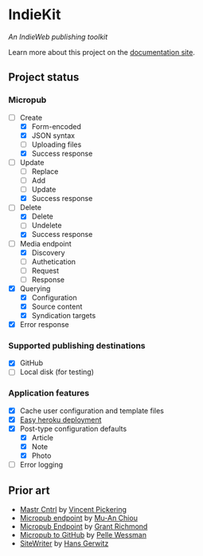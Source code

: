 # IndieKit

*An IndieWeb publishing toolkit*

Learn more about this project on the [documentation site](https://paulrobertlloyd.github.io/indiekit/).

## Project status

### Micropub

* [ ] Create
  * [x] Form-encoded
  * [x] JSON syntax
  * [ ] Uploading files
  * [x] Success response
* [ ] Update
  * [ ] Replace
  * [ ] Add
  * [ ] Update
  * [x] Success response
* [ ] Delete
  * [x] Delete
  * [ ] Undelete
  * [x] Success response
* [ ] Media endpoint
  * [x] Discovery
  * [ ] Authetication
  * [ ] Request
  * [ ] Response
* [x] Querying
  * [x] Configuration
  * [x] Source content
  * [x] Syndication targets
* [x] Error response

### Supported publishing destinations

* [x] GitHub
* [ ] Local disk (for testing)

### Application features

* [x] Cache user configuration and template files
* [x] [Easy heroku deployment](https://paulrobertlloyd.github.io/indiekit/docs/deploy)
* [x] Post-type configuration defaults
  * [x] Article
  * [x] Note
  * [x] Photo
* [ ] Error logging

## Prior art

* [Mastr Cntrl](https://github.com/vipickering/mastr-cntrl) by [Vincent Pickering](https://vincentp.me)
* [Micropub endpoint](https://github.com/muan/micropub-endpoint) by [Mu-An Chiou](https://muan.co)
* [Micropub Endpoint](https://github.com/grantcodes/micropub-endpoint) by [Grant Richmond](https://grant.codes)
* [Micropub to GitHub](https://github.com/voxpelli/webpage-micropub-to-github) by [Pelle Wessman](https://kodfabrik.se)
* [SiteWriter](https://github.com/gerwitz/sitewriter) by [Hans Gerwitz](https://hans.gerwitz.com)
